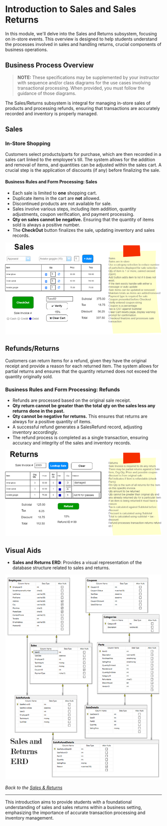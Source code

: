 # Introduction to Sales and Sales Returns

In this module, we'll delve into the Sales and Returns subsystem, focusing on in-store events. This overview is designed to help students understand the processes involved in sales and handling returns, crucial components of business operations.

## Business Process Overview

> **NOTE:** These specifications may be supplemented by your instructor with sequence and/or class diagrams for the use cases involving transactional processing. When provided, you must follow the guidance of those diagrams.

The Sales/Returns subsystem is integral for managing in-store sales of products and processing refunds, ensuring that transactions are accurately recorded and inventory is properly managed.

## Sales

### In-Store Shopping

Customers select products/parts for purchase, which are then recorded in a sales cart linked to the employee's till. The system allows for the addition and removal of items, and quantities can be adjusted within the sales cart. A crucial step is the application of discounts (if any) before finalizing the sale.

#### Business Rules and Form Processing: Sales

- Each sale is limited to **one** shopping cart.
- Duplicate items in the cart are **not** allowed.
- Discontinued products are not available for sale.
- Sales involve various steps, including item addition, quantity adjustments, coupon verification, and payment processing.
- **Qty on sales cannot be negative.** Ensuring that the quantity of items sold is always a positive number.
- The **CheckOut** button finalizes the sale, updating inventory and sales records.

![Demo Form](./sales.png)

## Refunds/Returns

Customers can return items for a refund, given they have the original receipt and provide a reason for each returned item. The system allows for partial returns and ensures that the quantity returned does not exceed the quantity originally sold.

### Business Rules and Form Processing: Refunds

- Refunds are processed based on the original sale receipt.
- **Qty return cannot be greater than the total qty on the sales less any returns done in the past.**
- **Qty cannot be negative for returns.** This ensures that returns are always for a positive quantity of items.
- A successful refund generates a SalesRefund record, adjusting inventory accordingly.
- The refund process is completed as a single transaction, ensuring accuracy and integrity of the sales and inventory records.

![Refunds](./returns.png)

## Visual Aids

- **Sales and Returns ERD**: Provides a visual representation of the database structure related to sales and returns.

![eTools - Shopping ERD](./salesreturns_erd.png)

*Back to the [Sales & Returns](./ReadMe.md)*

---

This introduction aims to provide students with a foundational understanding of sales and sales returns within a business setting, emphasizing the importance of accurate transaction processing and inventory management.
